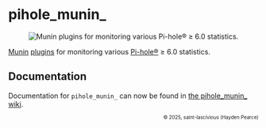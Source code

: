 # pihole_munin_
<p align="center">
    <img src="https://raw.githubusercontent.com/wiki/saint-lascivious/pihole_munin_/images/misc/epic_handshake_.png" alt="Munin plugins for monitoring various Pi-hole® ≥ 6.0 statistics."/>
</p>

[Munin](https://munin-monitoring.org) [plugins](https://gallery.munin-monitoring.org) for monitoring various [Pi-hole®](https://github.com/pi-hole/pi-hole) ≥ 6.0 statistics.

## Documentation
Documentation for `pihole_munin_` can now be found in [the pihole_munin_ wiki](https://github.com/saint-lascivious/pihole_munin_/wiki#pihole_munin_).

<p align="right"><sup><sub>© 2025, saint-lascivious (Hayden Pearce)</sub></sup></p>
